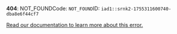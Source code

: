 **404**: NOT\_FOUNDCode: `NOT_FOUND`ID: `iad1::srnk2-1755311600740-dba8e6f44cf7`

[Read our documentation to learn more about this error.](https://vercel.com/docs/errors/platform-error-codes#not_found)